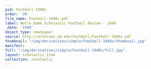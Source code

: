 ```yaml
---
pid: Football-1940s
order: '39'
file_name: Football-1940s.pdf
label: Notre Dame Scholastic Football Review - 1940
_date: '1940'
object_type: newspaper
source: http://archives.nd.edu/Football/Football-1940s.pdf
thumbnail: "/img/derivatives/simple/Football-1940s/thumbnail.jpg"
manifest:
full: "/img/derivatives/simple/Football-1940s/full.jpg"
layout: scholastic_item
collection: scholastic
---
```

